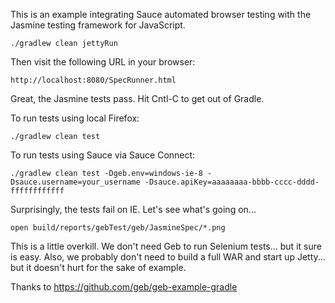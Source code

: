 This is an example integrating Sauce automated browser testing with the Jasmine testing framework for JavaScript.

    ./gradlew clean jettyRun

Then visit the following URL in your browser:

    http://localhost:8080/SpecRunner.html

Great, the Jasmine tests pass. Hit Cntl-C to get out of Gradle.

To run tests using local Firefox:

    ./gradlew clean test

To run tests using Sauce via Sauce Connect:

	./gradlew clean test -Dgeb.env=windows-ie-8 -Dsauce.username=your_username -Dsauce.apiKey=aaaaaaaa-bbbb-cccc-dddd-ffffffffffff

Surprisingly, the tests fail on IE. Let's see what's going on...

	open build/reports/gebTest/geb/JasmineSpec/*.png

This is a little overkill. We don't need Geb to run Selenium tests... but it sure is easy. Also, we probably don't need to build a full WAR and start up Jetty... but it doesn't hurt for the sake of example.

Thanks to https://github.com/geb/geb-example-gradle
